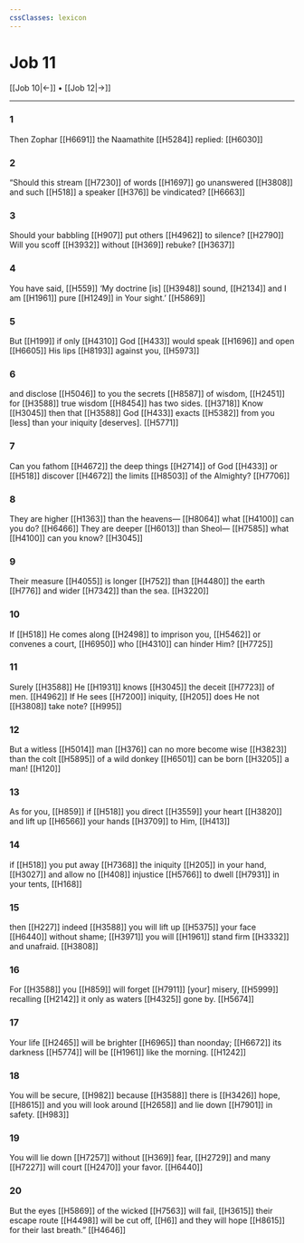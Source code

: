 ```yaml
---
cssClasses: lexicon
---
```


# Job 11

[[Job 10|←]] • [[Job 12|→]]

---

### 1
Then Zophar [[H6691]] the Naamathite [[H5284]] replied: [[H6030]]

### 2
“Should this stream [[H7230]] of words [[H1697]] go unanswered [[H3808]] and such [[H518]] a speaker [[H376]] be vindicated? [[H6663]]

### 3
Should your babbling [[H907]] put others [[H4962]] to silence? [[H2790]] Will you scoff [[H3932]] without [[H369]] rebuke? [[H3637]]

### 4
You have said, [[H559]] ‘My doctrine [is] [[H3948]] sound, [[H2134]] and I am [[H1961]] pure [[H1249]] in Your sight.’ [[H5869]]

### 5
But [[H199]] if only [[H4310]] God [[H433]] would speak [[H1696]] and open [[H6605]] His lips [[H8193]] against you, [[H5973]]

### 6
and disclose [[H5046]] to you  the secrets [[H8587]] of wisdom, [[H2451]] for [[H3588]] true wisdom [[H8454]] has two sides. [[H3718]] Know [[H3045]] then that [[H3588]] God [[H433]] exacts [[H5382]] from you  [less] than your iniquity [deserves]. [[H5771]]

### 7
Can you fathom [[H4672]] the deep things [[H2714]] of God [[H433]] or [[H518]] discover [[H4672]] the limits [[H8503]] of the Almighty? [[H7706]]

### 8
They are higher [[H1363]] than the heavens— [[H8064]] what [[H4100]] can you do? [[H6466]] They are deeper [[H6013]] than Sheol— [[H7585]] what [[H4100]] can you know? [[H3045]]

### 9
Their measure [[H4055]] is longer [[H752]] than [[H4480]] the earth [[H776]] and wider [[H7342]] than the sea. [[H3220]]

### 10
If [[H518]] He comes along [[H2498]] to imprison you, [[H5462]] or convenes a court, [[H6950]] who [[H4310]] can hinder Him? [[H7725]]

### 11
Surely [[H3588]] He [[H1931]] knows [[H3045]] the deceit [[H7723]] of men. [[H4962]] If He sees [[H7200]] iniquity, [[H205]] does He not [[H3808]] take note? [[H995]]

### 12
But a witless [[H5014]] man [[H376]] can no more become wise [[H3823]] than the colt [[H5895]] of a wild donkey [[H6501]] can be born [[H3205]] a man! [[H120]]

### 13
As for you, [[H859]] if [[H518]] you direct [[H3559]] your heart [[H3820]] and lift up [[H6566]] your hands [[H3709]] to Him, [[H413]]

### 14
if [[H518]] you put away [[H7368]] the iniquity [[H205]] in your hand, [[H3027]] and allow no [[H408]] injustice [[H5766]] to dwell [[H7931]] in your tents, [[H168]]

### 15
then [[H227]] indeed [[H3588]] you will lift up [[H5375]] your face [[H6440]] without shame; [[H3971]] you will [[H1961]] stand firm [[H3332]] and unafraid. [[H3808]]

### 16
For [[H3588]] you [[H859]] will forget [[H7911]] [your] misery, [[H5999]] recalling [[H2142]] it only as waters [[H4325]] gone by. [[H5674]]

### 17
Your life [[H2465]] will be brighter [[H6965]] than noonday; [[H6672]] its darkness [[H5774]] will be [[H1961]] like the morning. [[H1242]]

### 18
You will be secure, [[H982]] because [[H3588]] there is [[H3426]] hope, [[H8615]] and you will look around [[H2658]] and lie down [[H7901]] in safety. [[H983]]

### 19
You will lie down [[H7257]] without [[H369]] fear, [[H2729]] and many [[H7227]] will court [[H2470]] your favor. [[H6440]]

### 20
But the eyes [[H5869]] of the wicked [[H7563]] will fail, [[H3615]] their escape route [[H4498]] will be cut off, [[H6]] and they will hope [[H8615]] for their last breath.” [[H4646]]

